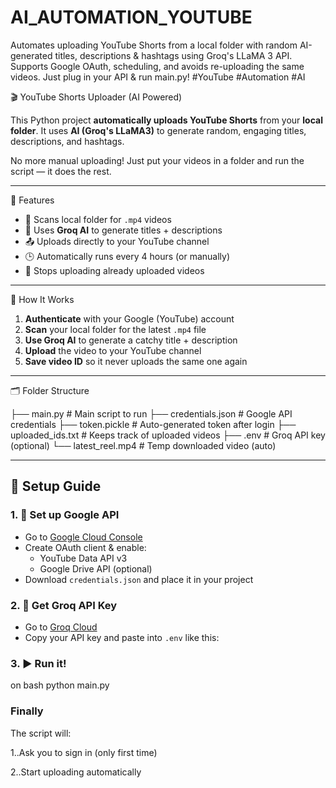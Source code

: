 # AI_AUTOMATION_YOUTUBE
Automates uploading YouTube Shorts from a local folder with random AI-generated titles, descriptions &amp; hashtags using Groq's LLaMA 3 API. Supports Google OAuth, scheduling, and avoids re-uploading the same videos. Just plug in your API &amp; run main.py! #YouTube #Automation #AI 

🎬 YouTube Shorts Uploader (AI Powered)

This Python project **automatically uploads YouTube Shorts** from your **local folder**. It uses **AI (Groq's LLaMA3)** to generate random, engaging titles, descriptions, and hashtags.

No more manual uploading! Just put your videos in a folder and run the script — it does the rest.

---

🔧 Features

- 📂 Scans local folder for `.mp4` videos
- 🧠 Uses **Groq AI** to generate titles + descriptions
- 📤 Uploads directly to your YouTube channel
- 🕒 Automatically runs every 4 hours (or manually)
- 🛑 Stops uploading already uploaded videos

---

🧠 How It Works

1. **Authenticate** with your Google (YouTube) account
2. **Scan** your local folder for the latest `.mp4` file
3. **Use Groq AI** to generate a catchy title + description
4. **Upload** the video to your YouTube channel
5. **Save video ID** so it never uploads the same one again

---

🗂 Folder Structure

├── main.py # Main script to run
├── credentials.json # Google API credentials
├── token.pickle # Auto-generated token after login
├── uploaded_ids.txt # Keeps track of uploaded videos
├── .env # Groq API key (optional)
└── latest_reel.mp4 # Temp downloaded video (auto)


---

## 🚀 Setup Guide

### 1. 🔑 Set up Google API
- Go to [Google Cloud Console](https://console.cloud.google.com/)
- Create OAuth client & enable:
  - YouTube Data API v3
  - Google Drive API (optional)
- Download `credentials.json` and place it in your project

### 2. 🔐 Get Groq API Key
- Go to [Groq Cloud](https://console.groq.com/)
- Copy your API key and paste into `.env` like this:


### 3. ▶️ Run it!
on bash
python main.py


### Finally 
The script will:

1..Ask you to sign in (only first time)

2..Start uploading automatically



